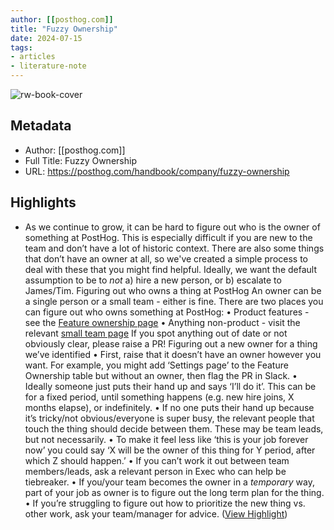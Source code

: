 ```yaml
---
author: [[posthog.com]]
title: "Fuzzy Ownership"
date: 2024-07-15
tags: 
- articles
- literature-note
---
```

![rw-book-cover](https://posthog.com/og-images/handbookcompanyfuzzy-ownership.jpeg)

## Metadata
- Author: [[posthog.com]]
- Full Title: Fuzzy Ownership
- URL: https://posthog.com/handbook/company/fuzzy-ownership

## Highlights
- As we continue to grow, it can be hard to figure out who is the owner of something at PostHog. This is especially difficult if you are new to the team and don’t have a lot of historic context.
  There are also some things that don’t have an owner at all, so we've created a simple process to deal with these that you might find helpful. Ideally, we want the default assumption to be to *not* a) hire a new person, or b) escalate to James/Tim.
  Figuring out who owns a thing at PostHog
  An owner can be a single person or a small team - either is fine. There are two places you can figure out who owns something at PostHog:
  • Product features - see the [Feature ownership page](https://posthog.com/handbook/engineering/feature-ownership)
  • Anything non-product - visit the relevant [small team page](https://posthog.com/teams)
  If you spot anything out of date or not obviously clear, please raise a PR!
  Figuring out a new owner for a thing we’ve identified
  • First, raise that it doesn’t have an owner however you want. For example, you might add ‘Settings page’ to the Feature Ownership table but without an owner, then flag the PR in Slack.
  • Ideally someone just puts their hand up and says ‘I’ll do it’. This can be for a fixed period, until something happens (e.g. new hire joins, X months elapse), or indefinitely.
  • If no one puts their hand up because it’s tricky/not obvious/everyone is super busy, the relevant people that touch the thing should decide between them. These may be team leads, but not necessarily.
  • To make it feel less like ‘this is your job forever now’ you could say ‘X will be the owner of this thing for Y period, after which Z should happen.’
  • If you can’t work it out between team members/leads, ask a relevant person in Exec who can help be tiebreaker.
  • If you/your team becomes the owner in a *temporary* way, part of your job as owner is to figure out the long term plan for the thing.
  • If you’re struggling to figure out how to prioritize the new thing vs. other work, ask your team/manager for advice. ([View Highlight](https://read.readwise.io/read/01j2vc2301mhz8n88dqx3h33rs))
